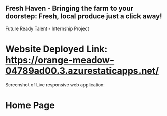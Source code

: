 ## Fresh Haven - Bringing the farm to your doorstep: Fresh, local produce just a click away!
Future Ready Talent - Internship Project

# Website Deployed Link: https://orange-meadow-04789ad00.3.azurestaticapps.net/

Screenshot of Live responsive web application:
# Home Page

